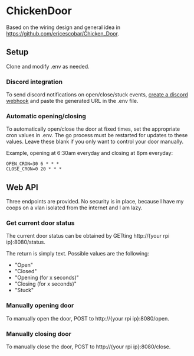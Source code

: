# ChickenDoor
Based on the wiring design and general idea in https://github.com/ericescobar/Chicken_Door. 

## Setup
Clone and modify .env as needed.

### Discord integration
To send discord notifications on open/close/stuck events, [create a discord webhook](https://support.discordapp.com/hc/en-us/articles/228383668-Intro-to-Webhooks) and paste the generated URL in the .env file.

### Automatic opening/closing
To automatically open/close the door at fixed times, set the appropriate cron values in .env. The go process must be restarted for updates to these values. Leave these blank if you only want to control your door manually.

Example, opening at 6:30am everyday and closing at 8pm everyday:
```
OPEN_CRON=30 6 * * *
CLOSE_CRON=0 20 * * *
```

## Web API
Three endpoints are provided. No security is in place, because I have my coops on a vlan isolated from the internet and I am lazy.

### Get current door status
The current door status can be obtained by GETting http://{your rpi ip}:8080/status.

The return is simply text. Possible values are the following:
* "Open"
* "Closed"
* "Opening (for x seconds)"
* "Closing (for x seconds)"
* "Stuck"

### Manually opening door
To manually open the door, POST to http://{your rpi ip}:8080/open.

### Manually closing door
To manually close the door, POST to http://{your rpi ip}:8080/close.
